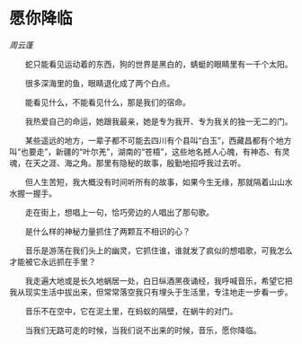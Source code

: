 # 愿你降临

*周云蓬*

　　蛇只能看见运动着的东西，狗的世界是黑白的，蜻蜓的眼睛里有一千个太阳。

　　很多深海里的鱼，眼睛退化成了两个白点。

　　能看见什么，不能看见什么，那是我们的宿命。

　　我热爱自己的命运，她跟我最亲，她是专为我开、专为我关的独一无二的门。

　　某些遥远的地方，一辈子都不可能去四川有个县叫“白玉”，西藏昌都有个地方叫“也要走”，新疆的“叶尔羌”，湖南的“苍梧”，这些地名撼人心魄，有神态、有灵魂，在天之涯、海之角。那里有隐秘的故事，殷勤地招呼我过去听。

　　但人生苦短，我大概没有时间听所有的故事，如果今生无缘，那就隔着山山水水握一握手。

　　走在街上，想唱上一句，恰巧旁边的人唱出了那句歌。

　　是什么样的神秘力量抓住了两颗互不相识的心？

　　音乐是游荡在我们头上的幽灵，它抓住谁，谁就发了疯似的想唱歌，可我怎么才能被它永远抓在手里？

　　我走遍大地或是长久地蜗居一处，白日纵酒黑夜诵经，我呼喊音乐，希望它把我从现实生活中拔出来，但常常落空我只有埋头于生活里，专注地走一步看一步。

　　音乐不在空中，它在泥土里，在蚂蚁的隔壁，在蜗牛的对门。

　　当我们无路可走的时候，当我们说不出来的时候，音乐，愿你降临。